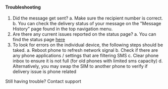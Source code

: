 #### Troubleshooting ###
1. Did the message get sent?
	a. Make sure the recipient number is correct.
	b. You can check the delivery status of your message on the "Message History" page found in the top navigation menu.
2. Are there any current issues reported on the status page?
	a. You can find the status page [here](https://www.google.com)
3. To look for errors on the individual device, the following steps should be taked.
	a. Reboot phone to refresh network signal
	b. Check if there are any phone applications / settings that are filtering SMS
	c. Clear phone inbox to ensure it is not full (for old phones with limited sms capacity)
	d. Alternatively, you may swap the SIM to another phone to verify if delivery issue is phone related

Still having trouble?
Contact support
